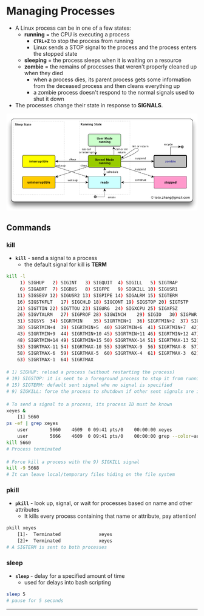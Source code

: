 # Managing Processes

- A Linux process can be in one of a few states:
  - **running** = the CPU is executing a process
    - **`CTRL+Z`** to stop the process from running
    - Linux sends a STOP signal to the process and the process enters the stopped state
  - **sleeping** = the process sleeps when it is waiting on a resource
  - **zombie** = the remains of processes that weren't properly cleaned up when they died
    - when a process dies, its parent process gets some information from the deceased process and then cleans everything up
    - a zombie process doesn't respond to the normal signals used to shut it down
- The processes change their state in response to **SIGNALS**.

![](8-process-managassets/image-20221105091330993.png)

## Commands

### kill

- **`kill`** - send a signal to a process
  - the default signal for kill is **TERM**

```bash
kill -l
     1) SIGHUP	 2) SIGINT	 3) SIGQUIT	 4) SIGILL	 5) SIGTRAP
     6) SIGABRT	 7) SIGBUS	 8) SIGFPE	 9) SIGKILL	10) SIGUSR1
    11) SIGSEGV	12) SIGUSR2	13) SIGPIPE	14) SIGALRM	15) SIGTERM
    16) SIGSTKFLT	17) SIGCHLD	18) SIGCONT	19) SIGSTOP	20) SIGTSTP
    21) SIGTTIN	22) SIGTTOU	23) SIGURG	24) SIGXCPU	25) SIGXFSZ
    26) SIGVTALRM	27) SIGPROF	28) SIGWINCH	29) SIGIO	30) SIGPWR
    31) SIGSYS	34) SIGRTMIN	35) SIGRTMIN+1	36) SIGRTMIN+2	37) SIGRTMIN+3
    38) SIGRTMIN+4	39) SIGRTMIN+5	40) SIGRTMIN+6	41) SIGRTMIN+7	42) SIGRTMIN+8
    43) SIGRTMIN+9	44) SIGRTMIN+10	45) SIGRTMIN+11	46) SIGRTMIN+12	47) SIGRTMIN+13
    48) SIGRTMIN+14	49) SIGRTMIN+15	50) SIGRTMAX-14	51) SIGRTMAX-13	52) SIGRTMAX-12
    53) SIGRTMAX-11	54) SIGRTMAX-10	55) SIGRTMAX-9	56) SIGRTMAX-8	57) SIGRTMAX-7
    58) SIGRTMAX-6	59) SIGRTMAX-5	60) SIGRTMAX-4	61) SIGRTMAX-3	62) SIGRTMAX-2
    63) SIGRTMAX-1	64) SIGRTMAX

# 1) SIGHUP: reload a process (without restarting the process)
# 19) SIGSTOP: it is sent to a foreground process to stop it from running (CTRL+Z)
# 15) SIGTERM: default sent signal whe no signal is specified
# 9) SIGKILL: force the process to shutdown if other sent signals are ignored (last resort, no cleaning up)

# To send a signal to a process, its process ID must be known
xeyes &
    [1] 5660
ps -ef | grep xeyes
    user        5660    4609  0 09:41 pts/0    00:00:00 xeyes
    user        5666    4609  0 09:41 pts/0    00:00:00 grep --color=auto xeyes
kill 5660
# Process terminated

# Force kill a process with the 9) SIGKILL signal
kill -9 5668
# It can leave local/temporary files hiding on the file system
```

### pkill

- **`pkill`** - look up, signal, or wait for processes based on name and other attributes
  - It kills every process containing that name or attribute, pay attention!

```bash
pkill xeyes
    [1]-  Terminated              xeyes
    [2]+  Terminated              xeyes
# A SIGTERM is sent to both processes
```

### sleep

- **`sleep`** - delay for a specified amount of time
  - used for delays into bash scripting

```bash
sleep 5
# pause for 5 seconds
```

------

